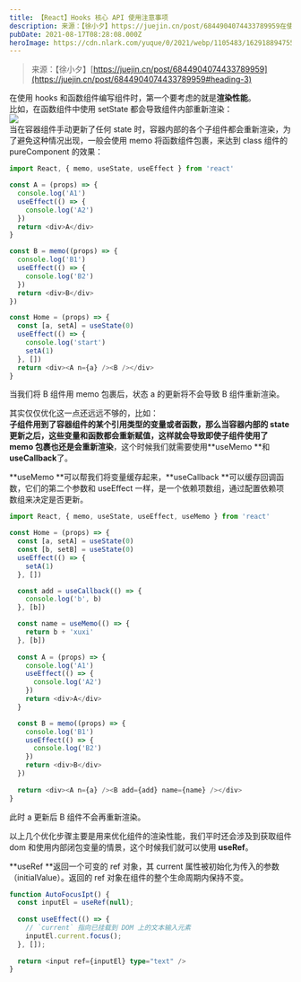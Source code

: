 ```yaml
---
title: 【React】Hooks 核心 API 使用注意事项
description: 来源：【徐小夕】https://juejin.cn/post/6844904074433789959在使用 hooks 和函数组件编写组件时，第一个要考虑的就是渲染性能。比如，在函数组件中使用 setState 都会导致组件内部重新渲染： 当在容器组件手动更新了任何 state 时，容器内部的...
pubDate: 2021-08-17T08:28:08.000Z
heroImage: https://cdn.nlark.com/yuque/0/2021/webp/1105483/1629188947550-530e2a84-ec82-44cd-bb4a-7f95394e02f5.webp
---
```


> 来源：【徐小夕】[https://juejin.cn/post/6844904074433789959](https://juejin.cn/post/6844904074433789959#heading-3)

在使用 hooks 和函数组件编写组件时，第一个要考虑的就是**渲染性能**。<br />比如，在函数组件中使用 setState 都会导致组件内部重新渲染： <br />![](https://cdn.nlark.com/yuque/0/2021/webp/1105483/1629188947550-530e2a84-ec82-44cd-bb4a-7f95394e02f5.webp#clientId=ubd9e1403-425a-4&from=paste&id=ufca170c2&originHeight=606&originWidth=1030&originalType=url&ratio=1&status=done&style=none&taskId=u3433079b-d73c-426f-9f79-c8222fad165)<br />当在容器组件手动更新了任何 state 时，容器内部的各个子组件都会重新渲染，为了避免这种情况出现，一般会使用 memo 将函数组件包裹，来达到 class 组件的 pureComponent 的效果：
```typescript
import React, { memo, useState, useEffect } from 'react'

const A = (props) => {
  console.log('A1')
  useEffect(() => {
    console.log('A2')
  })
  return <div>A</div>
}

const B = memo((props) => {
  console.log('B1')
  useEffect(() => {
    console.log('B2')
  })
  return <div>B</div>
})

const Home = (props) => {
  const [a, setA] = useState(0)
  useEffect(() => {
    console.log('start')
    setA(1)
  }, [])
  return <div><A n={a} /><B /></div>
}
```
当我们将 B 组件用 memo 包裹后，状态 a 的更新将不会导致 B 组件重新渲染。

其实仅仅优化这一点还远远不够的，比如：<br />**子组件用到了容器组件的某个引用类型的变量或者函数，那么当容器内部的 state 更新之后，这些变量和函数都会重新赋值，这样就会导致即使子组件使用了 memo 包裹也还是会重新渲染**，这个时候我们就需要使用**useMemo **和 **useCallback**了。

**useMemo **可以帮我们将变量缓存起来，**useCallback **可以缓存回调函数，它们的第二个参数和 useEffect 一样，是一个依赖项数组，通过配置依赖项数组来决定是否更新。
```typescript
import React, { memo, useState, useEffect, useMemo } from 'react'

const Home = (props) => {
  const [a, setA] = useState(0)
  const [b, setB] = useState(0)
  useEffect(() => {
    setA(1)
  }, [])

  const add = useCallback(() => {
    console.log('b', b)
  }, [b])

  const name = useMemo(() => {
    return b + 'xuxi'
  }, [b])
  
  const A = (props) => {
    console.log('A1')
    useEffect(() => {
      console.log('A2')
    })
    return <div>A</div>
  }

  const B = memo((props) => {
    console.log('B1')
    useEffect(() => {
      console.log('B2')
    })
    return <div>B</div>
  })
  
  return <div><A n={a} /><B add={add} name={name} /></div>
}
```
此时 a 更新后 B 组件不会再重新渲染。

以上几个优化步骤主要是用来优化组件的渲染性能，我们平时还会涉及到获取组件 dom 和使用内部闭包变量的情景，这个时候我们就可以使用 **useRef**。

**useRef **返回一个可变的 ref 对象，其 current 属性被初始化为传入的参数（initialValue）。返回的 ref 对象在组件的整个生命周期内保持不变。
```typescript
function AutoFocusIpt() {
  const inputEl = useRef(null);
  
  const useEffect(() => {
    // `current` 指向已挂载到 DOM 上的文本输入元素
    inputEl.current.focus();
  }, []);
  
  return <input ref={inputEl} type="text" />
}
```
